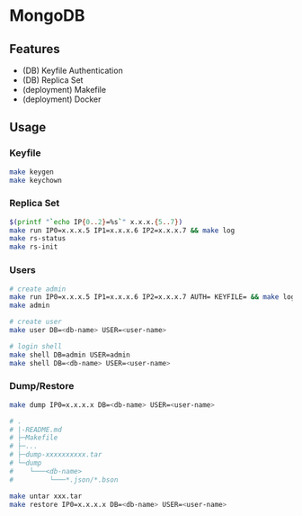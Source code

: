 # MongoDB

## Features

* (DB) Keyfile Authentication
* (DB) Replica Set
* (deployment) Makefile
* (deployment) Docker


## Usage

### Keyfile
```bash
make keygen
make keychown
```

### Replica Set
```bash
$(printf "`echo IP{0..2}=%s`" x.x.x.{5..7})
make run IP0=x.x.x.5 IP1=x.x.x.6 IP2=x.x.x.7 && make log
make rs-status
make rs-init
```

### Users

```bash
# create admin
make run IP0=x.x.x.5 IP1=x.x.x.6 IP2=x.x.x.7 AUTH= KEYFILE= && make log
make admin

# create user
make user DB=<db-name> USER=<user-name>

# login shell
make shell DB=admin USER=admin
make shell DB=<db-name> USER=<user-name>
```

### Dump/Restore

```bash
make dump IP0=x.x.x.x DB=<db-name> USER=<user-name>

# .
# |-README.md
# ├─Makefile
# ├─...
# ├─dump-xxxxxxxxxx.tar
# └─dump
#    └───<db-name>
#         └───*.json/*.bson

make untar xxx.tar
make restore IP0=x.x.x.x DB=<db-name> USER=<user-name>
```
